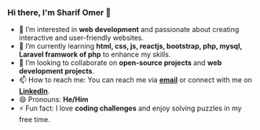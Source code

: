 ### Hi there, I'm Sharif Omer 👋

- 👀 I’m interested in **web development** and passionate about creating interactive and user-friendly websites.
- 🌱 I’m currently learning **html, css, js, reactjs, bootstrap, php, mysql, Laravel framwork of php** to enhance my skills.
- 💞️ I’m looking to collaborate on **open-source projects** and **web development projects**.
- 📫 How to reach me: You can reach me via **[email](mailto:your.abd@sharifomer.com)** or connect with me on **[LinkedIn](https://www.linkedin.com/in/sharif-omer-hussen/)**.
- 😄 Pronouns: **He/Him**
- ⚡ Fun fact: I love **coding challenges** and enjoy solving puzzles in my free time.


<!---
sharif-omer/sharif-omer is a ✨ special ✨ repository because its `README.md` (this file) appears on your GitHub profile.
You can click the Preview link to take a look at your changes.
--->
